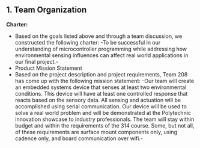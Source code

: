 ## 1. Team Organization

**Charter:**
* Based on the goals listed above and through a team discussion, we constructed the following charter: 
-To be successful in our understanding of microcontroller programming while addressing how environmental sensing influences can affect real world applications in our final project.-
* Product Mission Statement
* Based on the project description and project requirements, Team 208 has come up with the following mission statement:
-Our team will create an embedded systems device that senses at least two environmental conditions. This device will have at least one controlled response that reacts based on the sensory data. All sensing and actuation will be accomplished using serial communication. Our device will be used to solve a real world problem and will be demonstrated at the Polytechnic innovation showcase to industry professionals. The team will stay within budget and within the requirements of the 314 course. Some, but not all, of these requirements are surface mount components only, using cadence only, and board communication over wifi.-
